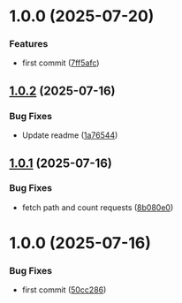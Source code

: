# 1.0.0 (2025-07-20)


### Features

* first commit ([7ff5afc](https://github.com/Watchlog-monitoring/fastapi-apm-watchlog/commit/7ff5afcd499e60ad90b0cf9892dc483a31be80fd))

## [1.0.2](https://github.com/Watchlog-monitoring/fastapi_watchlog_apm/compare/v1.0.1...v1.0.2) (2025-07-16)


### Bug Fixes

* Update readme ([1a76544](https://github.com/Watchlog-monitoring/fastapi_watchlog_apm/commit/1a76544b22288dce06b98800a3ebe6d1eb44c23e))

## [1.0.1](https://github.com/Watchlog-monitoring/fastapi_watchlog_apm/compare/v1.0.0...v1.0.1) (2025-07-16)


### Bug Fixes

* fetch path and count requests ([8b080e0](https://github.com/Watchlog-monitoring/fastapi_watchlog_apm/commit/8b080e0f97b461cdda6f1082436903a77f0cc812))

# 1.0.0 (2025-07-16)


### Bug Fixes

* first commit ([50cc286](https://github.com/Watchlog-monitoring/fastapi_watchlog_apm/commit/50cc286805eb071afc094a01aae170568bc2d9e1))

